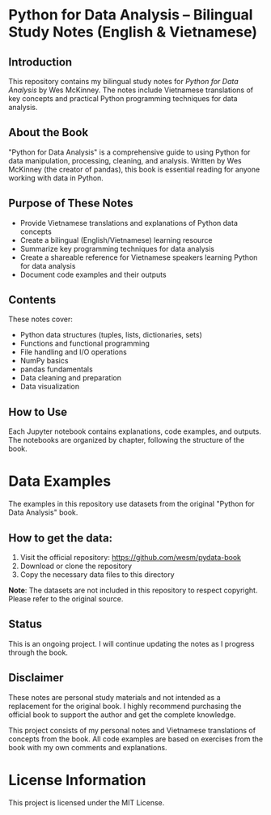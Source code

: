 # Python for Data Analysis – Bilingual Study Notes (English & Vietnamese)

## Introduction
This repository contains my bilingual study notes for *Python for Data Analysis* by Wes McKinney. The notes include Vietnamese translations of key concepts and practical Python programming techniques for data analysis.

## About the Book
"Python for Data Analysis" is a comprehensive guide to using Python for data manipulation, processing, cleaning, and analysis. Written by Wes McKinney (the creator of pandas), this book is essential reading for anyone working with data in Python.

## Purpose of These Notes
- Provide Vietnamese translations and explanations of Python data concepts
- Create a bilingual (English/Vietnamese) learning resource
- Summarize key programming techniques for data analysis
- Create a shareable reference for Vietnamese speakers learning Python for data analysis
- Document code examples and their outputs

## Contents
These notes cover:
- Python data structures (tuples, lists, dictionaries, sets)
- Functions and functional programming
- File handling and I/O operations
- NumPy basics
- pandas fundamentals
- Data cleaning and preparation
- Data visualization

## How to Use
Each Jupyter notebook contains explanations, code examples, and outputs. The notebooks are organized by chapter, following the structure of the book.

# Data Examples

The examples in this repository use datasets from the original "Python for Data Analysis" book.

## How to get the data:
1. Visit the official repository: https://github.com/wesm/pydata-book
2. Download or clone the repository
3. Copy the necessary data files to this directory

**Note**: The datasets are not included in this repository to respect copyright. Please refer to the original source.

## Status
This is an ongoing project. I will continue updating the notes as I progress through the book.

## Disclaimer
These notes are personal study materials and not intended as a replacement for the original book. I highly recommend purchasing the official book to support the author and get the complete knowledge.

This project consists of my personal notes and Vietnamese translations of concepts from the book. All code examples are based on exercises from the book with my own comments and explanations.

# License Information
This project is licensed under the MIT License.
